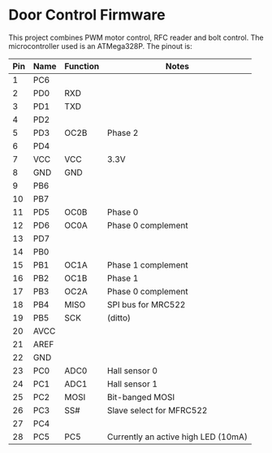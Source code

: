 Door Control Firmware
=====================

This project combines PWM motor control, RFC reader and bolt control.
The microcontroller used is an ATMega328P. The pinout is:


| Pin  | Name | Function | Notes                               |
| ---- | ---- | -------- | ----------------- |
|   1 | PC6  |          |                                     |
|   2 | PD0  | RXD      |                                     |
|   3 | PD1  | TXD      |                                     |
|   4 | PD2  |          |                                     |
|   5 | PD3  | OC2B     | Phase 2                             |
|   6 | PD4  |          |                                     |
|   7 | VCC  | VCC      | 3.3V                                |
|   8 | GND  | GND      |                                     |
|   9 | PB6  |          |                                     |
|  10 | PB7  |          |                                     |
|  11 | PD5  | OC0B     | Phase 0                             |
|  12 | PD6  | OC0A     | Phase 0 complement                  |
|  13 | PD7  |          |                                     |
|  14 | PB0  |          |                                     |
|  15 | PB1  | OC1A     | Phase 1 complement                  |
|  16 | PB2  | OC1B     | Phase 1                             |
|  17 | PB3  | OC2A     | Phase 0 complement                  |
|  18 | PB4  | MISO     | SPI bus for MRC522                  |
|  19 | PB5  | SCK      | (ditto)                             |
|  20 | AVCC |          |                                     |
|  21 | AREF |          |                                     |
|  22 | GND  |          |                                     |
|  23 | PC0  | ADC0     | Hall sensor 0                       |
|  24 | PC1  | ADC1     | Hall sensor 1                       |
|  25 | PC2  | MOSI     | Bit-banged MOSI                     |
|  26 | PC3  | SS#      | Slave select for MFRC522            |
|  27 | PC4  |          |                                     |
|  28 | PC5  | PC5      | Currently an active high LED (10mA) |



